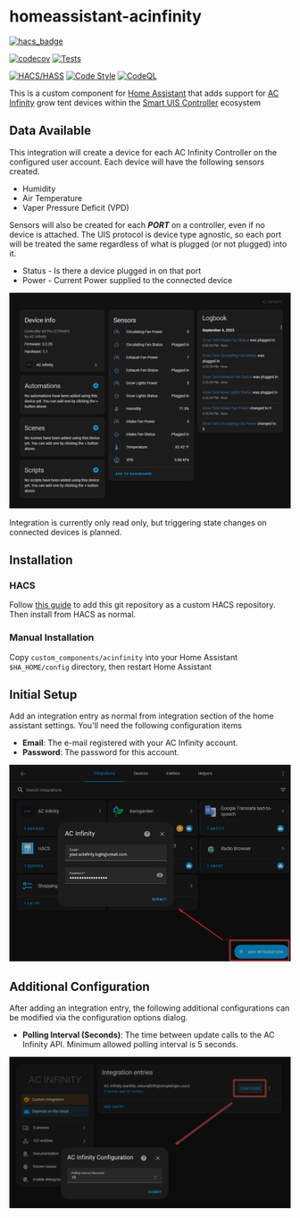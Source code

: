 # homeassistant-acinfinity

[![hacs_badge](https://img.shields.io/badge/HACS-Custom-41BDF5.svg)](https://github.com/hacs/integration)

[![codecov](https://codecov.io/gh/dalinicus/homeassistant-acinfinity/graph/badge.svg?token=C4TMDAU344)](https://codecov.io/gh/dalinicus/homeassistant-acinfinity)
[![Tests](https://github.com/dalinicus/homeassistant-acinfinity/actions/workflows/tests.yaml/badge.svg)](https://github.com/dalinicus/homeassistant-acinfinity/actions/workflows/tests.yaml)

[![HACS/HASS](https://github.com/dalinicus/homeassistant-acinfinity/actions/workflows/validate.yaml/badge.svg)](https://github.com/dalinicus/homeassistant-acinfinity/actions/workflows/validate.yaml)
[![Code Style](https://github.com/dalinicus/homeassistant-acinfinity/actions/workflows/style.yaml/badge.svg)](https://github.com/dalinicus/homeassistant-acinfinity/actions/workflows/style.yaml)
[![CodeQL](https://github.com/dalinicus/homeassistant-acinfinity/actions/workflows/codeql.yaml/badge.svg)](https://github.com/dalinicus/homeassistant-acinfinity/actions/workflows/codeql.yaml)

This is a custom component for [Home Assistant](http://home-assistant.io) that adds support for [AC Infinity](https://acinfinity.com/) grow tent devices within the [Smart UIS Controller](https://acinfinity.com/smart-controllers/) ecosystem

## Data Available

This integration will create a device for each AC Infinity Controller on the configured user account. Each device will have the following sensors created.

- Humidity
- Air Temperature
- Vaper Pressure Deficit (VPD)

Sensors will also be created for each ***PORT*** on a controller, even if no device is attached.  The UIS protocol is device type agnostic, so each port will be treated the same regardless of what is plugged (or not plugged) into it.

- Status - Is there a device plugged in on that port
- Power - Current Power supplied to the connected device

![AC-Infinity](/images/ac-infinity-device.png)

Integration is currently only read only, but triggering state changes on connected devices is planned.

## Installation

### HACS

Follow [this guide](https://hacs.xyz/docs/faq/custom_repositories/) to add this git repository as a custom HACS repository. Then install from HACS as normal.

### Manual Installation

Copy `custom_components/acinfinity` into your Home Assistant `$HA_HOME/config` directory, then restart Home Assistant

## Initial Setup
Add an integration entry as normal from integration section of the home assistant settings.  You'll need the following configuration items

- **Email**: The e-mail registered with your AC Infinity account.
- **Password**: The password for this account.

![Initial-Setup](/images/initial-setup.png)

## Additional Configuration

After adding an integration entry, the following additional configurations can be modified via the configuration options dialog.

- **Polling Interval (Seconds)**: The time between update calls to the AC Infinity API.  Minimum allowed polling interval is 5 seconds.

![Additional-Configuration](/images/additional-configuration.png)
